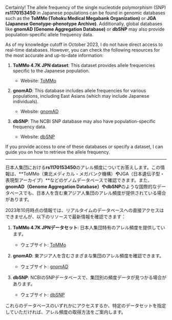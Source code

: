 Certainly! The allele frequency of the single nucleotide polymorphism (SNP) **rs1170153450** in Japanese populations can be found in genomic databases such as the **ToMMo (Tohoku Medical Megabank Organization)** or **JGA (Japanese Genotype-phenotype Archive)**. Additionally, global databases like **gnomAD (Genome Aggregation Database)** or **dbSNP** may also provide population-specific allele frequency data.

As of my knowledge cutoff in October 2023, I do not have direct access to real-time databases. However, you can check the following resources for the most accurate and up-to-date information:

1. **ToMMo 4.7K JPN dataset**: This dataset provides allele frequencies specific to the Japanese population.
   - Website: [ToMMo](https://www.megabank.tohoku.ac.jp/english/)

2. **gnomAD**: This database includes allele frequencies for various populations, including East Asians (which may include Japanese individuals).
   - Website: [gnomAD](https://gnomad.broadinstitute.org/)

3. **dbSNP**: The NCBI SNP database may also have population-specific frequency data.
   - Website: [dbSNP](https://www.ncbi.nlm.nih.gov/snp/)

If you provide access to one of these databases or specify a dataset, I can guide you on how to retrieve the allele frequency.

---

日本人集団における**rs1170153450**のアレル頻度についてお答えします。この情報は、**ToMMo（東北メディカル・メガバンク機構）**や**JGA（日本遺伝子型・表現型アーカイブ）**などのゲノムデータベースで確認できます。また、**gnomAD（Genome Aggregation Database）**や**dbSNP**のような国際的なデータベースでも、日本人を含む東アジア人集団のアレル頻度が提供されている場合があります。

2023年10月時点の情報では、リアルタイムのデータベースへの直接アクセスはできませんが、以下のリソースで最新情報を確認できます：

1. **ToMMo 4.7K JPNデータセット**: 日本人集団特有のアレル頻度を提供しています。
   - ウェブサイト: [ToMMo](https://www.megabank.tohoku.ac.jp/)

2. **gnomAD**: 東アジア人を含むさまざまな集団のアレル頻度を確認できます。
   - ウェブサイト: [gnomAD](https://gnomad.broadinstitute.org/)

3. **dbSNP**: NCBIのSNPデータベースで、集団別の頻度データが見つかる場合があります。
   - ウェブサイト: [dbSNP](https://www.ncbi.nlm.nih.gov/snp/)

これらのデータベースのいずれかにアクセスするか、特定のデータセットを指定していただければ、アレル頻度の取得方法をご案内します。